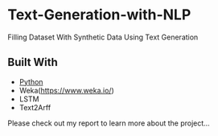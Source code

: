 # Text-Generation-with-NLP
Filling Dataset With Synthetic Data Using Text Generation

## Built With

* [Python](https://www.python.org/)
* Weka(https://www.weka.io/)
* LSTM
* Text2Arff

Please check out my report to learn more about the project...
